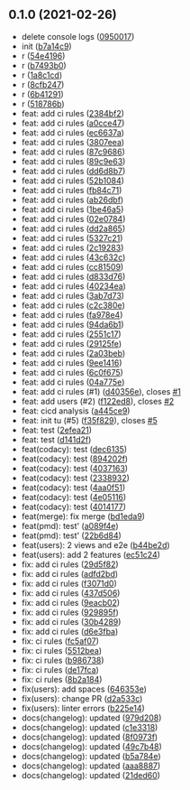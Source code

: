 ## 0.1.0 (2021-02-26)

* delete console logs ([0950017](https://github.com/mspr-integration-continue/mspr-cicd/commit/0950017))
* init ([b7a14c9](https://github.com/mspr-integration-continue/mspr-cicd/commit/b7a14c9))
* r ([54e4196](https://github.com/mspr-integration-continue/mspr-cicd/commit/54e4196))
* r ([b7493b0](https://github.com/mspr-integration-continue/mspr-cicd/commit/b7493b0))
* r ([1a8c1cd](https://github.com/mspr-integration-continue/mspr-cicd/commit/1a8c1cd))
* r ([8cfb247](https://github.com/mspr-integration-continue/mspr-cicd/commit/8cfb247))
* r ([6b41291](https://github.com/mspr-integration-continue/mspr-cicd/commit/6b41291))
* r ([518786b](https://github.com/mspr-integration-continue/mspr-cicd/commit/518786b))
* feat: add ci rules ([2384bf2](https://github.com/mspr-integration-continue/mspr-cicd/commit/2384bf2))
* feat: add ci rules ([a0cce47](https://github.com/mspr-integration-continue/mspr-cicd/commit/a0cce47))
* feat: add ci rules ([ec6637a](https://github.com/mspr-integration-continue/mspr-cicd/commit/ec6637a))
* feat: add ci rules ([3807eea](https://github.com/mspr-integration-continue/mspr-cicd/commit/3807eea))
* feat: add ci rules ([87c9686](https://github.com/mspr-integration-continue/mspr-cicd/commit/87c9686))
* feat: add ci rules ([89c9e63](https://github.com/mspr-integration-continue/mspr-cicd/commit/89c9e63))
* feat: add ci rules ([dd6d8b7](https://github.com/mspr-integration-continue/mspr-cicd/commit/dd6d8b7))
* feat: add ci rules ([52b1084](https://github.com/mspr-integration-continue/mspr-cicd/commit/52b1084))
* feat: add ci rules ([fb84c71](https://github.com/mspr-integration-continue/mspr-cicd/commit/fb84c71))
* feat: add ci rules ([ab26dbf](https://github.com/mspr-integration-continue/mspr-cicd/commit/ab26dbf))
* feat: add ci rules ([1be46a5](https://github.com/mspr-integration-continue/mspr-cicd/commit/1be46a5))
* feat: add ci rules ([02e0784](https://github.com/mspr-integration-continue/mspr-cicd/commit/02e0784))
* feat: add ci rules ([dd2a865](https://github.com/mspr-integration-continue/mspr-cicd/commit/dd2a865))
* feat: add ci rules ([5327c21](https://github.com/mspr-integration-continue/mspr-cicd/commit/5327c21))
* feat: add ci rules ([2c19283](https://github.com/mspr-integration-continue/mspr-cicd/commit/2c19283))
* feat: add ci rules ([43c632c](https://github.com/mspr-integration-continue/mspr-cicd/commit/43c632c))
* feat: add ci rules ([cc81509](https://github.com/mspr-integration-continue/mspr-cicd/commit/cc81509))
* feat: add ci rules ([d833d76](https://github.com/mspr-integration-continue/mspr-cicd/commit/d833d76))
* feat: add ci rules ([40234ea](https://github.com/mspr-integration-continue/mspr-cicd/commit/40234ea))
* feat: add ci rules ([3ab7d73](https://github.com/mspr-integration-continue/mspr-cicd/commit/3ab7d73))
* feat: add ci rules ([c2c380e](https://github.com/mspr-integration-continue/mspr-cicd/commit/c2c380e))
* feat: add ci rules ([fa978e4](https://github.com/mspr-integration-continue/mspr-cicd/commit/fa978e4))
* feat: add ci rules ([94da6b1](https://github.com/mspr-integration-continue/mspr-cicd/commit/94da6b1))
* feat: add ci rules ([2551c17](https://github.com/mspr-integration-continue/mspr-cicd/commit/2551c17))
* feat: add ci rules ([29125fe](https://github.com/mspr-integration-continue/mspr-cicd/commit/29125fe))
* feat: add ci rules ([2a03beb](https://github.com/mspr-integration-continue/mspr-cicd/commit/2a03beb))
* feat: add ci rules ([9ee1416](https://github.com/mspr-integration-continue/mspr-cicd/commit/9ee1416))
* feat: add ci rules ([6c0f675](https://github.com/mspr-integration-continue/mspr-cicd/commit/6c0f675))
* feat: add ci rules ([04a775e](https://github.com/mspr-integration-continue/mspr-cicd/commit/04a775e))
* feat: add ci rules (#1) ([d40356e](https://github.com/mspr-integration-continue/mspr-cicd/commit/d40356e)), closes [#1](https://github.com/mspr-integration-continue/mspr-cicd/issues/1)
* feat: add users (#2) ([f122ed8](https://github.com/mspr-integration-continue/mspr-cicd/commit/f122ed8)), closes [#2](https://github.com/mspr-integration-continue/mspr-cicd/issues/2)
* feat: cicd analysis ([a445ce9](https://github.com/mspr-integration-continue/mspr-cicd/commit/a445ce9))
* feat: init tu (#5) ([f35f829](https://github.com/mspr-integration-continue/mspr-cicd/commit/f35f829)), closes [#5](https://github.com/mspr-integration-continue/mspr-cicd/issues/5)
* feat: test ([2efea21](https://github.com/mspr-integration-continue/mspr-cicd/commit/2efea21))
* feat: test ([d141d2f](https://github.com/mspr-integration-continue/mspr-cicd/commit/d141d2f))
* feat(codacy): test ([dec6135](https://github.com/mspr-integration-continue/mspr-cicd/commit/dec6135))
* feat(codacy): test ([894202f](https://github.com/mspr-integration-continue/mspr-cicd/commit/894202f))
* feat(codacy): test ([4037163](https://github.com/mspr-integration-continue/mspr-cicd/commit/4037163))
* feat(codacy): test ([2338932](https://github.com/mspr-integration-continue/mspr-cicd/commit/2338932))
* feat(codacy): test ([4aa0f51](https://github.com/mspr-integration-continue/mspr-cicd/commit/4aa0f51))
* feat(codacy): test ([4e05116](https://github.com/mspr-integration-continue/mspr-cicd/commit/4e05116))
* feat(codacy): test ([4014177](https://github.com/mspr-integration-continue/mspr-cicd/commit/4014177))
* feat(merge): fix merge ([bd1eda9](https://github.com/mspr-integration-continue/mspr-cicd/commit/bd1eda9))
* feat(pmd): test' ([a089f4e](https://github.com/mspr-integration-continue/mspr-cicd/commit/a089f4e))
* feat(pmd): test' ([22b6d84](https://github.com/mspr-integration-continue/mspr-cicd/commit/22b6d84))
* feat(users): 2 views and e2e ([b44be2d](https://github.com/mspr-integration-continue/mspr-cicd/commit/b44be2d))
* feat(users): add 2 features ([ec51c24](https://github.com/mspr-integration-continue/mspr-cicd/commit/ec51c24))
* fix: add ci rules ([29d5f82](https://github.com/mspr-integration-continue/mspr-cicd/commit/29d5f82))
* fix: add ci rules ([adfd2bd](https://github.com/mspr-integration-continue/mspr-cicd/commit/adfd2bd))
* fix: add ci rules ([f3071d0](https://github.com/mspr-integration-continue/mspr-cicd/commit/f3071d0))
* fix: add ci rules ([437d506](https://github.com/mspr-integration-continue/mspr-cicd/commit/437d506))
* fix: add ci rules ([9eacb02](https://github.com/mspr-integration-continue/mspr-cicd/commit/9eacb02))
* fix: add ci rules ([929895f](https://github.com/mspr-integration-continue/mspr-cicd/commit/929895f))
* fix: add ci rules ([30b4289](https://github.com/mspr-integration-continue/mspr-cicd/commit/30b4289))
* fix: add ci rules ([d6e3fba](https://github.com/mspr-integration-continue/mspr-cicd/commit/d6e3fba))
* fix: ci rules ([fc5af07](https://github.com/mspr-integration-continue/mspr-cicd/commit/fc5af07))
* fix: ci rules ([5512bea](https://github.com/mspr-integration-continue/mspr-cicd/commit/5512bea))
* fix: ci rules ([b986738](https://github.com/mspr-integration-continue/mspr-cicd/commit/b986738))
* fix: ci rules ([de17fca](https://github.com/mspr-integration-continue/mspr-cicd/commit/de17fca))
* fix: ci rules ([8b2a184](https://github.com/mspr-integration-continue/mspr-cicd/commit/8b2a184))
* fix(users): add spaces ([646353e](https://github.com/mspr-integration-continue/mspr-cicd/commit/646353e))
* fix(users): change PR ([d2a533c](https://github.com/mspr-integration-continue/mspr-cicd/commit/d2a533c))
* fix(users): linter errors ([b225e14](https://github.com/mspr-integration-continue/mspr-cicd/commit/b225e14))
* docs(changelog): updated ([979d208](https://github.com/mspr-integration-continue/mspr-cicd/commit/979d208))
* docs(changelog): updated ([c1e3318](https://github.com/mspr-integration-continue/mspr-cicd/commit/c1e3318))
* docs(changelog): updated ([8f0973f](https://github.com/mspr-integration-continue/mspr-cicd/commit/8f0973f))
* docs(changelog): updated ([49c7b48](https://github.com/mspr-integration-continue/mspr-cicd/commit/49c7b48))
* docs(changelog): updated ([b5a784e](https://github.com/mspr-integration-continue/mspr-cicd/commit/b5a784e))
* docs(changelog): updated ([aaa8887](https://github.com/mspr-integration-continue/mspr-cicd/commit/aaa8887))
* docs(changelog): updated ([21ded60](https://github.com/mspr-integration-continue/mspr-cicd/commit/21ded60))



